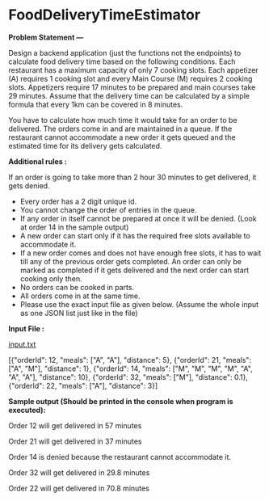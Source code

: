# FoodDeliveryTimeEstimator

**Problem Statement —**

Design a backend application (just the functions not the endpoints) to calculate food delivery time based on the following conditions. Each restaurant has a maximum capacity of only 7 cooking slots. Each appetizer (A) requires 1 cooking slot and every Main Course (M) requires 2 cooking slots. Appetizers require 17 minutes to be prepared and main courses take 29 minutes. Assume that the delivery time can be calculated by a simple formula that every 1km can be covered in 8 minutes.

You have to calculate how much time it would take for an order to be delivered. The orders come in and are maintained in a queue. If the restaurant cannot accommodate a new order it gets queued and the estimated time for its delivery gets calculated.

**Additional rules :**

If an order is going to take more than 2 hour 30 minutes to get delivered, it gets denied.

- Every order has a 2 digit unique id.
- You cannot change the order of entries in the queue.
- If any order in itself cannot be prepared at once it will be denied. (Look at order 14 in the sample output)
- A new order can start only if it has the required free slots available to accommodate it.
- If a new order comes and does not have enough free slots, it has to wait till any of the previous order gets completed. An order can only be marked as completed if it gets delivered and the next order can start cooking only then.
- No orders can be cooked in parts.
- All orders come in at the same time.
- Please use the exact input file as given below. (Assume the whole input as one JSON list just like in the file)

**Input File :** 

[input.txt](https://s3-us-west-2.amazonaws.com/secure.notion-static.com/40947f0e-1e8e-4422-94be-22e885950239/input.txt)

[{"orderId": 12, "meals": ["A", "A"], "distance": 5},
{"orderId": 21, "meals": ["A", "M"], "distance": 1},
{"orderId": 14, "meals": ["M", "M", "M", "M", "A", "A", "A"], "distance": 10},
{"orderId": 32, "meals": ["M"], "distance": 0.1},
{"orderId": 22, "meals": ["A"], "distance": 3}]

**Sample output (Should be printed in the console when program is executed):**

Order 12 will get delivered in 57 minutes

Order 21 will get delivered in 37 minutes

Order 14 is denied because the restaurant cannot accommodate it.

Order 32 will get delivered in 29.8 minutes

Order 22 will get delivered in 70.8 minutes
